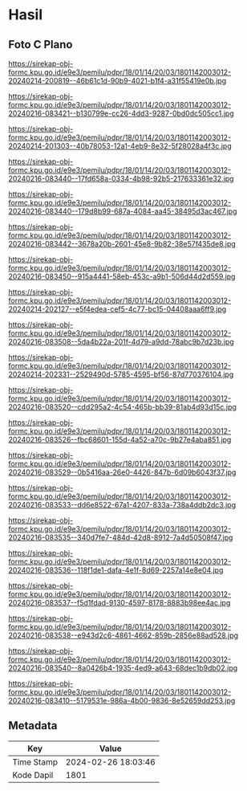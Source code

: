# Hasil

## Foto C Plano

https://sirekap-obj-formc.kpu.go.id/e9e3/pemilu/pdpr/18/01/14/20/03/1801142003012-20240214-200819--46b61c1d-90b9-4021-b1f4-a31f55419e0b.jpg

https://sirekap-obj-formc.kpu.go.id/e9e3/pemilu/pdpr/18/01/14/20/03/1801142003012-20240216-083421--b130799e-cc26-4dd3-9287-0bd0dc505cc1.jpg

https://sirekap-obj-formc.kpu.go.id/e9e3/pemilu/pdpr/18/01/14/20/03/1801142003012-20240214-201303--40b78053-12a1-4eb9-8e32-5f28028a4f3c.jpg

https://sirekap-obj-formc.kpu.go.id/e9e3/pemilu/pdpr/18/01/14/20/03/1801142003012-20240216-083440--17fd658a-0334-4b98-92b5-217633361e32.jpg

https://sirekap-obj-formc.kpu.go.id/e9e3/pemilu/pdpr/18/01/14/20/03/1801142003012-20240216-083440--179d8b99-687a-4084-aa45-38495d3ac467.jpg

https://sirekap-obj-formc.kpu.go.id/e9e3/pemilu/pdpr/18/01/14/20/03/1801142003012-20240216-083442--3678a20b-2601-45e8-9b82-38e57f435de8.jpg

https://sirekap-obj-formc.kpu.go.id/e9e3/pemilu/pdpr/18/01/14/20/03/1801142003012-20240216-083450--915a4441-58eb-453c-a9b1-506d44d2d559.jpg

https://sirekap-obj-formc.kpu.go.id/e9e3/pemilu/pdpr/18/01/14/20/03/1801142003012-20240214-202127--e5f4edea-cef5-4c77-bc15-04408aaa6ff9.jpg

https://sirekap-obj-formc.kpu.go.id/e9e3/pemilu/pdpr/18/01/14/20/03/1801142003012-20240216-083508--5da4b22a-201f-4d79-a9dd-78abc9b7d23b.jpg

https://sirekap-obj-formc.kpu.go.id/e9e3/pemilu/pdpr/18/01/14/20/03/1801142003012-20240214-202331--2529490d-5785-4595-bf56-87d770376104.jpg

https://sirekap-obj-formc.kpu.go.id/e9e3/pemilu/pdpr/18/01/14/20/03/1801142003012-20240216-083520--cdd295a2-4c54-465b-bb39-81ab4d93d15c.jpg

https://sirekap-obj-formc.kpu.go.id/e9e3/pemilu/pdpr/18/01/14/20/03/1801142003012-20240216-083526--fbc68601-155d-4a52-a70c-9b27e4aba851.jpg

https://sirekap-obj-formc.kpu.go.id/e9e3/pemilu/pdpr/18/01/14/20/03/1801142003012-20240216-083529--0b5416aa-26e0-4426-847b-6d09b6043f37.jpg

https://sirekap-obj-formc.kpu.go.id/e9e3/pemilu/pdpr/18/01/14/20/03/1801142003012-20240216-083533--dd6e8522-67a1-4207-833a-738a4ddb2dc3.jpg

https://sirekap-obj-formc.kpu.go.id/e9e3/pemilu/pdpr/18/01/14/20/03/1801142003012-20240216-083535--340d7fe7-484d-42d8-8912-7a4d50508f47.jpg

https://sirekap-obj-formc.kpu.go.id/e9e3/pemilu/pdpr/18/01/14/20/03/1801142003012-20240216-083536--118f1de1-dafa-4e1f-8d69-2257a14e8e04.jpg

https://sirekap-obj-formc.kpu.go.id/e9e3/pemilu/pdpr/18/01/14/20/03/1801142003012-20240216-083537--f5d1fdad-9130-4597-8178-8883b98ee4ac.jpg

https://sirekap-obj-formc.kpu.go.id/e9e3/pemilu/pdpr/18/01/14/20/03/1801142003012-20240216-083538--e943d2c6-4861-4662-859b-2856e88ad528.jpg

https://sirekap-obj-formc.kpu.go.id/e9e3/pemilu/pdpr/18/01/14/20/03/1801142003012-20240216-083540--8a0426b4-1935-4ed9-a643-68dec1b9db02.jpg

https://sirekap-obj-formc.kpu.go.id/e9e3/pemilu/pdpr/18/01/14/20/03/1801142003012-20240216-083410--5179531e-986a-4b00-9836-8e52659dd253.jpg


## Metadata

| Key        | Value               |
| ---------- | ------------------- |
| Time Stamp | 2024-02-26 18:03:46 |
| Kode Dapil | 1801                |



